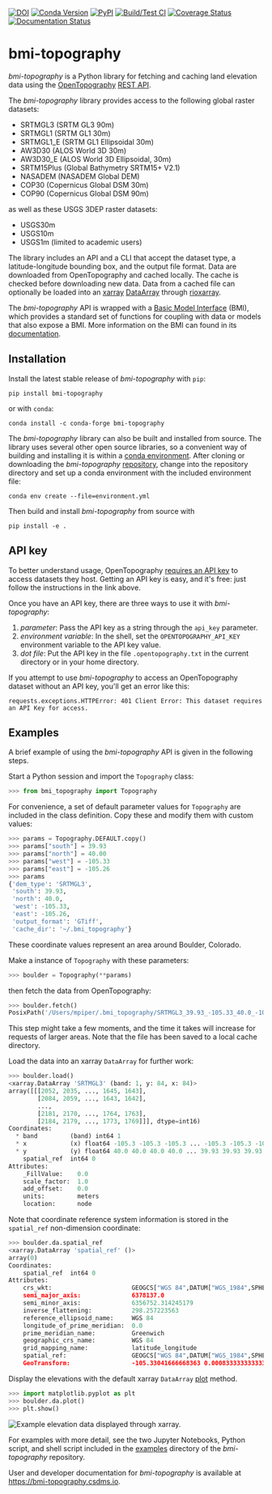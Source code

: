 [![DOI](https://zenodo.org/badge/DOI/10.5281/zenodo.4608652.svg)](https://doi.org/10.5281/zenodo.4608652)
[![Conda Version](https://img.shields.io/conda/vn/conda-forge/bmi-topography.svg)](https://anaconda.org/conda-forge/bmi-topography)
[![PyPI](https://img.shields.io/pypi/v/bmi-topography)](https://pypi.org/project/bmi-topography)
[![Build/Test CI](https://github.com/csdms/bmi-topography/actions/workflows/test.yml/badge.svg)](https://github.com/csdms/bmi-topography/actions/workflows/test.yml)
[![Coverage Status](https://coveralls.io/repos/github/csdms/bmi-topography/badge.svg?branch=main)](https://coveralls.io/github/csdms/bmi-topography?branch=main)
[![Documentation Status](https://readthedocs.org/projects/bmi-topography/badge/?version=latest)](https://bmi-topography.csdms.io/en/latest/?badge=latest)

# bmi-topography

*bmi-topography* is a Python library for fetching and caching
land elevation data
using the [OpenTopography][ot] [REST API][ot-rest].

The *bmi-topography* library provides access to the following global raster datasets:

* SRTMGL3 (SRTM GL3 90m)
* SRTMGL1 (SRTM GL1 30m)
* SRTMGL1_E (SRTM GL1 Ellipsoidal 30m)
* AW3D30 (ALOS World 3D 30m)
* AW3D30_E (ALOS World 3D Ellipsoidal, 30m)
* SRTM15Plus (Global Bathymetry SRTM15+ V2.1)
* NASADEM (NASADEM Global DEM)
* COP30 (Copernicus Global DSM 30m)
* COP90 (Copernicus Global DSM 90m)

as well as these USGS 3DEP raster datasets:

* USGS30m
* USGS10m
* USGS1m (limited to academic users)

The library includes an API and a CLI that accept
the dataset type,
a latitude-longitude bounding box, and
the output file format.
Data are downloaded from OpenTopography and cached locally.
The cache is checked before downloading new data.
Data from a cached file can optionally be loaded into an
[xarray][xarray] [DataArray][xarray-da]
through [rioxarray][rioxarray].

The *bmi-topography* API is wrapped with a
[Basic Model Interface][bmi] (BMI),
which provides a standard set of functions for coupling with data or models
that also expose a BMI.
More information on the BMI can found in its [documentation][bmi].

## Installation

Install the latest stable release of *bmi-topography* with `pip`:
```
pip install bmi-topography
```
or with `conda`:
```
conda install -c conda-forge bmi-topography
```

The *bmi-topography* library can also be built and installed from source.
The library uses several other open source libraries,
so a convenient way of building and installing it is within a
[conda environment][conda-env].
After cloning or downloading the *bmi-topography*
[repository][bmi-topo-repo],
change into the repository directory
and set up a conda environment with the included environment file:
```
conda env create --file=environment.yml
```
Then build and install *bmi-topography* from source with
```
pip install -e .
```

## API key

To better understand usage,
OpenTopography [requires an API key][ot-api-key] to access datasets they host.
Getting an API key is easy, and it's free:
just follow the instructions in the link above.

Once you have an API key,
there are three ways to use it with *bmi-topography*:

1. *parameter*: Pass the API key as a string through the `api_key` parameter.
2. *environment variable*: In the shell, set the `OPENTOPOGRAPHY_API_KEY` environment variable to the API key value.
3. *dot file*: Put the API key in the file `.opentopography.txt` in the current directory or in your home directory.

If you attempt to use *bmi-topography* to access an OpenTopography dataset without an API key,
you'll get an error like this:
```
requests.exceptions.HTTPError: 401 Client Error: This dataset requires an API Key for access.
```

## Examples

A brief example of using the *bmi-topography* API is given in the following steps.

Start a Python session and import the `Topography` class:
```python
>>> from bmi_topography import Topography
```

For convenience,
a set of default parameter values for `Topography` are included in the class definition.
Copy these and modify them with custom values:
```python
>>> params = Topography.DEFAULT.copy()
>>> params["south"] = 39.93
>>> params["north"] = 40.00
>>> params["west"] = -105.33
>>> params["east"] = -105.26
>>> params
{'dem_type': 'SRTMGL3',
 'south': 39.93,
 'north': 40.0,
 'west': -105.33,
 'east': -105.26,
 'output_format': 'GTiff',
 'cache_dir': '~/.bmi_topography'}
```
These coordinate values represent an area around Boulder, Colorado.

Make a instance of `Topography` with these parameters:
```python
>>> boulder = Topography(**params)
```
then fetch the data from OpenTopography:
```python
>>> boulder.fetch()
PosixPath('/Users/mpiper/.bmi_topography/SRTMGL3_39.93_-105.33_40.0_-105.26.tif')
```
This step might take a few moments,
and the time it takes will increase for requests of larger areas.
Note that the file has been saved to a local cache directory.

Load the data into an xarray `DataArray` for further work:
```python
>>> boulder.load()
<xarray.DataArray 'SRTMGL3' (band: 1, y: 84, x: 84)>
array([[[2052, 2035, ..., 1645, 1643],
        [2084, 2059, ..., 1643, 1642],
        ...,
        [2181, 2170, ..., 1764, 1763],
        [2184, 2179, ..., 1773, 1769]]], dtype=int16)
Coordinates:
  * band         (band) int64 1
  * x            (x) float64 -105.3 -105.3 -105.3 ... -105.3 -105.3 -105.3
  * y            (y) float64 40.0 40.0 40.0 40.0 ... 39.93 39.93 39.93 39.93
    spatial_ref  int64 0
Attributes:
    _FillValue:    0.0
    scale_factor:  1.0
    add_offset:    0.0
    units:         meters
    location:      node
```

Note that coordinate reference system information is stored in the `spatial_ref` non-dimension coordinate:
```python
>>> boulder.da.spatial_ref
<xarray.DataArray 'spatial_ref' ()>
array(0)
Coordinates:
    spatial_ref  int64 0
Attributes:
    crs_wkt:                      GEOGCS["WGS 84",DATUM["WGS_1984",SPHEROID["...
    semi_major_axis:              6378137.0
    semi_minor_axis:              6356752.314245179
    inverse_flattening:           298.257223563
    reference_ellipsoid_name:     WGS 84
    longitude_of_prime_meridian:  0.0
    prime_meridian_name:          Greenwich
    geographic_crs_name:          WGS 84
    grid_mapping_name:            latitude_longitude
    spatial_ref:                  GEOGCS["WGS 84",DATUM["WGS_1984",SPHEROID["...
    GeoTransform:                 -105.33041666668363 0.000833333333333144 0....
```

Display the elevations with the default xarray `DataArray` [plot][xarray-plot] method.
```python
>>> import matplotlib.pyplot as plt
>>> boulder.da.plot()
>>> plt.show()
```

![Example elevation data displayed through *xarray*.](./examples/bmi-topography_ex.png)

For examples with more detail,
see the two Jupyter Notebooks,
Python script, and shell script
included in the [examples][bmi-topo-examples] directory
of the *bmi-topography* repository.

User and developer documentation for *bmi-topography*
is available at https://bmi-topography.csdms.io.

<!-- Links (by alpha) -->

[bmi]: https://bmi.csdms.io
[bmi-topo-examples]: https://github.com/csdms/bmi-topography/tree/main/examples
[bmi-topo-repo]: https://github.com/csdms/bmi-topography
[conda-env]: https://docs.conda.io/projects/conda/en/latest/user-guide/tasks/manage-environments.html
[ot]: https://opentopography.org/
[ot-api-key]: https://opentopography.org/blog/introducing-api-keys-access-opentopography-global-datasets
[ot-rest]: https://portal.opentopography.org/apidocs/
[rioxarray]: https://corteva.github.io/rioxarray/stable/getting_started/getting_started.html
[xarray]: https://docs.xarray.dev/en/stable/index.html
[xarray-da]: https://docs.xarray.dev/en/stable/generated/xarray.DataArray.html
[xarray-plot]: https://docs.xarray.dev/en/stable/generated/xarray.DataArray.plot.html
